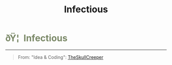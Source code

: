 ﻿---
lang: en-US
title: Infectious
prev:
next:
---

# <font color="#7b8968">ðŸ¦  <b>Infectious</b></font> <Badge text="Killing" type="tip" vertical="middle"/>
---

> From: "Idea & Coding": [TheSkullCreeper](https://github.com/Loonie-Toons)
